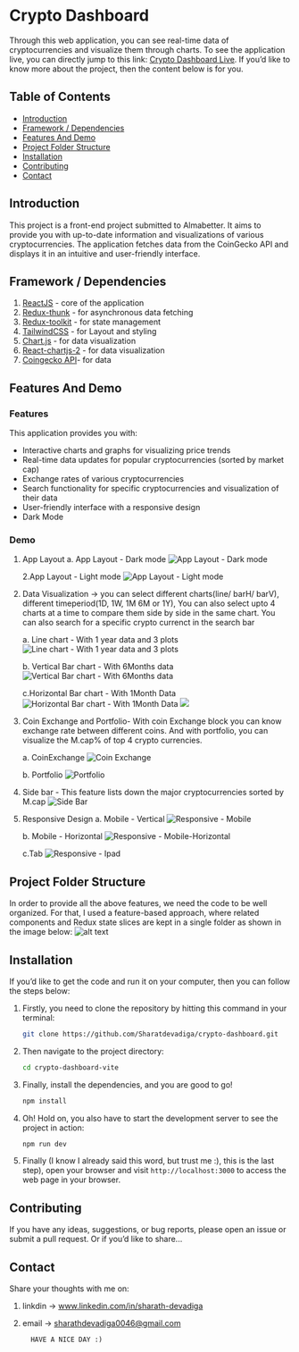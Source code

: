 # Crypto Dashboard

Through this web application, you can see real-time data of cryptocurrencies and visualize them through charts. To see the application live, you can directly jump to this link: [Crypto Dashboard Live](https://crypto-dashboard-sharath.netlify.app/). If you’d like to know more about the project, then the content below is for you.

## Table of Contents

- [Introduction](#introduction)
- [Framework / Dependencies](#framework--dependencies)
- [Features And Demo](#features-and-demo)
- [Project Folder Structure](#project-folder-structure)
- [Installation](#installation)
- [Contributing](#contributing)
- [Contact](#contact)

## Introduction

This project is a front-end project submitted to Almabetter. It aims to provide you with up-to-date information and visualizations of various cryptocurrencies. The application fetches data from the CoinGecko API and displays it in an intuitive and user-friendly interface.

## Framework / Dependencies

1. [ReactJS](https://reactjs.org/) - core of the application
2. [Redux-thunk](https://github.com/reduxjs/redux-thunk) - for asynchronous data fetching
3. [Redux-toolkit](https://redux-toolkit.js.org/) - for state management
4. [TailwindCSS](https://tailwindcss.com/) - for Layout and styling
5. [Chart.js](https://www.chartjs.org/) - for data visualization
6. [React-chartjs-2](https://react-chartjs-2.js.org/) - for data visualization
7. [Coingecko API](https://www.coingecko.com/en/api/documentation)- for data

## Features And Demo

### Features

This application provides you with:

- Interactive charts and graphs for visualizing price trends
- Real-time data updates for popular cryptocurrencies (sorted by market cap)
- Exchange rates of various cryptocurrencies
- Search functionality for specific cryptocurrencies and visualization of their data
- User-friendly interface with a responsive design
- Dark Mode

### Demo

1.  App Layout
    a. App Layout - Dark mode
    ![App Layout - Dark mode](./screenshots/LayoutDarkFull.png)

    2.App Layout - Light mode
    ![App Layout - Light mode](./screenshots/layoutLightFull.png)

2.  Data Visualization -> you can select different charts(line/ barH/ barV), different timeperiod(1D, 1W, 1M 6M or 1Y), You can also select upto 4 charts at a time to compare them side by side in the same chart. You can also search for a specific crypto currenct in the search bar

    a. Line chart - With 1 year data and 3 plots
    ![Line chart - With 1 year data and 3 plots](./screenshots/line%20chart.png)

    b. Vertical Bar chart - With 6Months data
    ![Vertical Bar chart - With 6Months data](./screenshots/barchartV6mont.png)

    c.Horizontal Bar chart - With 1Month Data
    ![Horizontal Bar chart - With 1Month Data](./screenshots/barH1Month.png)
    ![](./screenshots/2.%20Data_Visualization2.png)

3.  Coin Exchange and Portfolio- With coin Exchange block you can know exchange rate between different coins. And with portfolio, you can visualize the M.cap% of top 4 crypto currencies.

    a. CoinExchange
    ![Coin Exchange](./screenshots/CoinExchange.png)

    b. Portfolio
    ![Portfolio](./screenshots/portfolio.png)

4.  Side bar - This feature lists down the major cryptocurrencies sorted by M.cap
    ![Side Bar](./screenshots/CryptoCurrency%20by%20MCap.png)

5.  Responsive Design
    a. Mobile - Vertical
    ![Responsive - Mobile](./screenshots/ResponsiveMobileVerticle.png)

    b. Mobile - Horizontal
    ![Responsive - Mobile-Horizontal](./screenshots/responsiveMobileHorizontal.png)

    c.Tab
    ![Responsive - Ipad](./screenshots/responsiveIpad.png)

## Project Folder Structure

In order to provide all the above features, we need the code to be well organized. For that, I used a feature-based approach, where related components and Redux state slices are kept in a single folder as shown in the image below:
![alt text](./screenshots/FolderStructure.png)

## Installation

If you’d like to get the code and run it on your computer, then you can follow the steps below:

1.  Firstly, you need to clone the repository by hitting this command in your terminal:

    ```bash
    git clone https://github.com/Sharatdevadiga/crypto-dashboard.git
    ```

2.  Then navigate to the project directory:

    ```bash
    cd crypto-dashboard-vite
    ```

3.  Finally, install the dependencies, and you are good to go!

    ```bash
    npm install
    ```

4.  Oh! Hold on, you also have to start the development server to see the project in action:

    ```bash
    npm run dev
    ```

5.  Finally (I know I already said this word, but trust me :), this is the last step), open your browser and visit `http://localhost:3000` to access the web page in your browser.

## Contributing

If you have any ideas, suggestions, or bug reports, please open an issue or submit a pull request. Or if you’d like to share...

## Contact

Share your thoughts with me on:

1.  linkdin -> www.linkedin.com/in/sharath-devadiga
2.  email -> sharathdevadiga0046@gmail.com

          HAVE A NICE DAY :)
